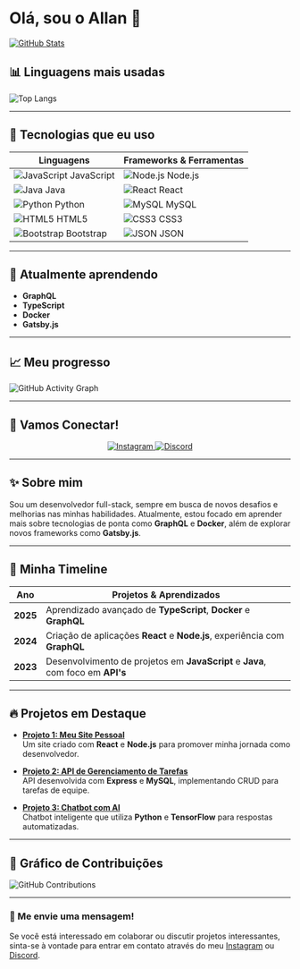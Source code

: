 # Olá, sou o Allan 👋

[![GitHub Stats](https://github-readme-stats.vercel.app/api?username=Allan177&show_icons=true&hide=prs&count_private=true&theme=radical&hide_title=true)](https://github.com/Allan177)

## 📊 Linguagens mais usadas

![Top Langs](https://github-readme-stats.vercel.app/api/top-langs/?username=Allan177&layout=compact&theme=radical&hide_title=true)

---

## 🚀 Tecnologias que eu uso

| Linguagens | Frameworks & Ferramentas |
|------------|--------------------------|
| ![JavaScript](https://cdn.jsdelivr.net/gh/devicons/devicon@latest/icons/javascript/javascript-original.svg) JavaScript | ![Node.js](https://cdn.jsdelivr.net/gh/devicons/devicon@latest/icons/nodejs/nodejs-original.svg) Node.js |
| ![Java](https://cdn.jsdelivr.net/gh/devicons/devicon@latest/icons/java/java-original.svg) Java | ![React](https://cdn.jsdelivr.net/gh/devicons/devicon@latest/icons/react/react-original.svg) React |
| ![Python](https://cdn.jsdelivr.net/gh/devicons/devicon@latest/icons/python/python-plain.svg) Python | ![MySQL](https://cdn.jsdelivr.net/gh/devicons/devicon@latest/icons/mysql/mysql-original.svg) MySQL |
| ![HTML5](https://cdn.jsdelivr.net/gh/devicons/devicon@latest/icons/html5/html5-original.svg) HTML5 | ![CSS3](https://cdn.jsdelivr.net/gh/devicons/devicon@latest/icons/css3/css3-original.svg) CSS3 |
| ![Bootstrap](https://cdn.jsdelivr.net/gh/devicons/devicon@latest/icons/bootstrap/bootstrap-original.svg) Bootstrap | ![JSON](https://cdn.jsdelivr.net/gh/devicons/devicon@latest/icons/json/json-plain.svg) JSON |

---

## 🌱 Atualmente aprendendo

- **GraphQL**
- **TypeScript**
- **Docker**
- **Gatsby.js**

---

## 📈 Meu progresso

![GitHub Activity Graph](https://activity-graph.herokuapp.com/graph?username=Allan177&theme=github&hide_border=true)

---

## 💬 Vamos Conectar!

<div align="center">
  <a href="https://www.instagram.com/euallan17?igsh=dGh0OXp6bW5zcGxy" target="_blank">
    <img src="https://img.shields.io/badge/Instagram-E4405F?style=for-the-badge&logo=instagram&logoColor=white" alt="Instagram" />
  </a>
  <a href="https://discord.com/invite/VjjQc4ZQ" target="_blank">
    <img src="https://img.shields.io/badge/Discord-7289DA?style=for-the-badge&logo=discord&logoColor=white" alt="Discord" />
  </a>
</div>

---

## ✨ Sobre mim

Sou um desenvolvedor full-stack, sempre em busca de novos desafios e melhorias nas minhas habilidades. Atualmente, estou focado em aprender mais sobre tecnologias de ponta como **GraphQL** e **Docker**, além de explorar novos frameworks como **Gatsby.js**.

---

## 📅 Minha Timeline

| Ano  | Projetos & Aprendizados |
|------|-------------------------|
| **2025** | Aprendizado avançado de **TypeScript**, **Docker** e **GraphQL** |
| **2024** | Criação de aplicações **React** e **Node.js**, experiência com **GraphQL** |
| **2023** | Desenvolvimento de projetos em **JavaScript** e **Java**, com foco em **API's** |

---

## 🔥 Projetos em Destaque

- [**Projeto 1: Meu Site Pessoal**](https://github.com/Allan177/projeto1)  
  Um site criado com **React** e **Node.js** para promover minha jornada como desenvolvedor.

- [**Projeto 2: API de Gerenciamento de Tarefas**](https://github.com/Allan177/projeto2)  
  API desenvolvida com **Express** e **MySQL**, implementando CRUD para tarefas de equipe.

- [**Projeto 3: Chatbot com AI**](https://github.com/Allan177/projeto3)  
  Chatbot inteligente que utiliza **Python** e **TensorFlow** para respostas automatizadas.

---

## 🎨 Gráfico de Contribuições

![GitHub Contributions](https://github.com/Allan177/github-contribution-chart.svg)

---

### 📧 Me envie uma mensagem!

Se você está interessado em colaborar ou discutir projetos interessantes, sinta-se à vontade para entrar em contato através do meu [Instagram](https://www.instagram.com/euallan17) ou [Discord](https://discord.com/invite/VjjQc4ZQ).
